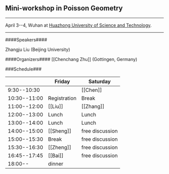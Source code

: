 ## Mini-workshop in Poisson Geometry ##

***
April 3--4, Wuhan at [Huazhong University of Science and Technology](http://english.hust.edu.cn/). 

***
####Speakers####

Zhangju Liu (Beijing University)

####Organizers####
[[Chenchang Zhu]] (Gottingen, Germany)

###Schedule###


|               | Friday      | Saturday | 
| ------------- | -------------|--------| 
| 9:30--10:30   |      |[[Chen]] | 
| 10:30--11:00  |  Registration     |Break| 
| 11:00--12:00  | [[Liu]]             |[[Zhang]]|
| 12:00--13:00  |  Lunch            |Lunch     |       
| 13:00--14:00  | Lunch |Lunch     | 
| 14:00--15:00  | [[Sheng]]  |free discussion| 
| 15:00--15:30  | Break        |free discussion|                             
| 15:30--16:30  |[[Zheng]]   |free discussion |
| 16:45--17:45  |  [[Bai]]|  free discussion |
|18:00--|dinner| |         